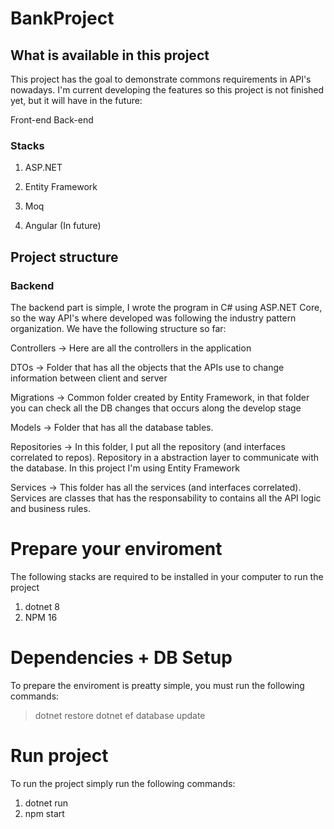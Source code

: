 # BankProject


## What is available in this project
This project has the goal to demonstrate commons requirements in API's nowadays.
I'm current developing the features so this project is not finished yet, but it will have in the future:

Front-end
Back-end

### Stacks
1. ASP.NET
2. Entity Framework
3. Moq

4. Angular (In future)

## Project structure

### Backend
The backend part is simple, I wrote the program in C# using ASP.NET Core, so the way API's where developed was following the industry pattern organization. We have the following structure so far:

Controllers -> Here are all the controllers in the application

DTOs -> Folder that has all the objects that the APIs use to change information between client and server

Migrations -> Common folder created by Entity Framework, in that folder you can check all the DB changes that occurs along the develop stage

Models -> Folder that has all the database tables.

Repositories -> In this folder, I put all the repository (and interfaces correlated to repos). Repository in a abstraction layer to communicate with the database. In this project I'm using Entity Framework

Services -> This folder has all the services (and interfaces correlated). Services are classes that has the responsability to contains all the API logic and business rules.

# Prepare your enviroment
The following stacks are required to be installed in your computer to run the project

1. dotnet 8
2. NPM 16

# Dependencies + DB Setup
To prepare the enviroment is preatty simple, you must run the following commands:

> dotnet restore
> dotnet ef database update

# Run project
To run the project simply run the following commands:

1. dotnet run
2. npm start

